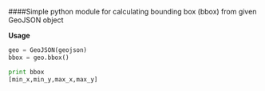 ####Simple python module for calculating bounding box (bbox) from given GeoJSON object

**Usage**
```python
geo = GeoJSON(geojson)
bbox = geo.bbox()

print bbox
[min_x,min_y,max_x,max_y]
```
